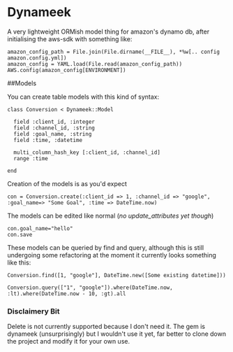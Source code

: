 # Dynameek
A very lightweight ORMish model thing for amazon's dynamo db, after initialising the aws-sdk with something like:
    
    amazon_config_path = File.join(File.dirname(__FILE__), *%w[.. config amazon.config.yml])
    amazon_config = YAML.load(File.read(amazon_config_path))
    AWS.config(amazon_config[ENVIRONMENT])

##Models
   
You can create table models with this kind of syntax:

    class Conversion < Dynameek::Model

      field :client_id, :integer
      field :channel_id, :string
      field :goal_name, :string
      field :time, :datetime

      multi_column_hash_key [:client_id, :channel_id]
      range :time

    end

Creation of the models is as you'd expect
    
    con = Conversion.create(:client_id => 1, :channel_id => "google", :goal_name=> "Some Goal", :time => DateTime.now)

The models can be edited like normal (_no update\_attributes yet though_)

    con.goal_name="hello"
    con.save
    
These models can be queried by find and query, although this is still undergoing some refactoring at the moment it currently looks something like this:
    
    Conversion.find([1, "google"], DateTime.new([Some existing datetime]))
    
    Conversion.query(["1", "google"]).where(DateTime.now, :lt).where(DateTime.now - 10, :gt).all
  
### Disclaimery Bit

Delete is not currently supported because I don't need it. The gem is dynameek (unsurprisingly) but I wouldn't use it yet, far better
to clone down the project and modify it for your own use.
